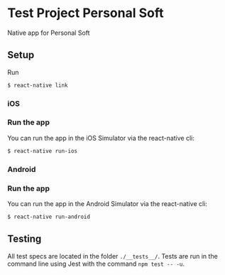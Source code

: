 Test Project Personal Soft
===================

Native app for Personal Soft

## Setup

Run

```bash
$ react-native link
```

### iOS

### Run the app

You can run the app in the iOS Simulator via the react-native cli:

```bash
$ react-native run-ios
```

### Android

### Run the app

You can run the app in the Android Simulator via the react-native cli:

```bash
$ react-native run-android
```

## Testing

All test specs are located in the folder `./__tests__/`. Tests are run in the command line using Jest with the command `npm test -- -u`.

